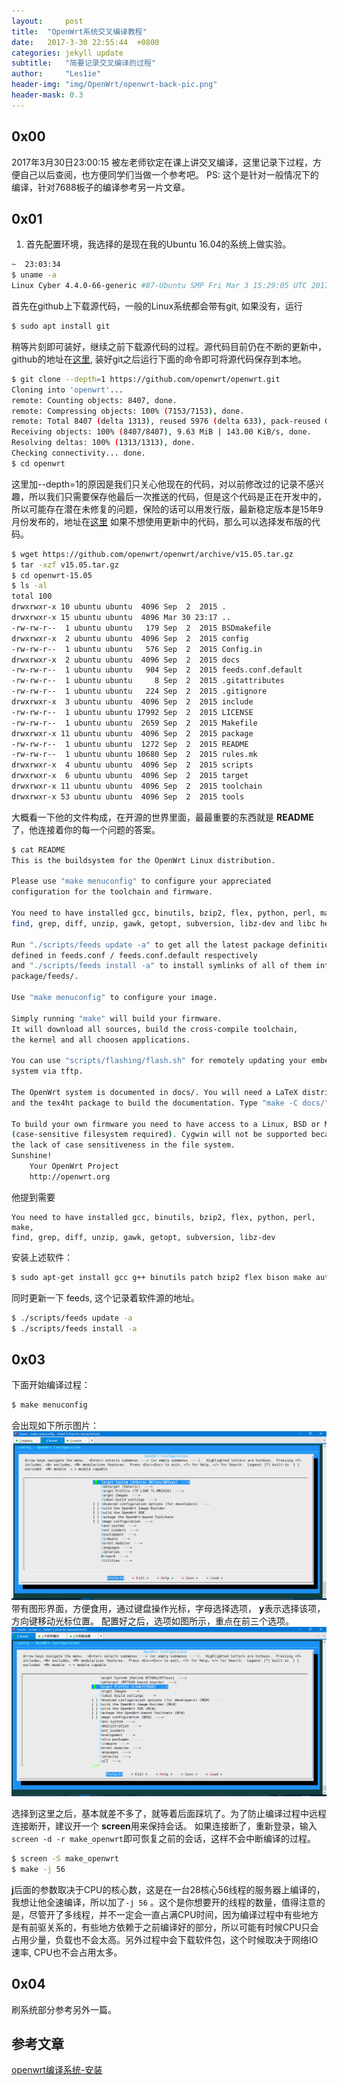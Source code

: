 ```yaml
---
layout:		post
title:	"OpenWrt系统交叉编译教程"
date:	2017-3-30 22:55:44  +0800
categories: jekyll update
subtitle:	"简要记录交叉编译的过程"
author:		"Les1ie"
header-img: "img/OpenWrt/openwrt-back-pic.png"
header-mask: 0.3
---
```

## 0x00 
2017年3月30日23:00:15
被左老师钦定在课上讲交叉编译，这里记录下过程，方便自己以后查阅，也方便同学们当做一个参考吧。
PS: 这个是针对一般情况下的编译，针对7688板子的编译参考另一片文章。


## 0x01
1. 首先配置环境，我选择的是现在我的Ubuntu 16.04的系统上做实验。
```bash
~  23:03:34
$ uname -a
Linux Cyber 4.4.0-66-generic #87-Ubuntu SMP Fri Mar 3 15:29:05 UTC 2017 x86_64 x86_64 x86_64 GNU/Linux
```
首先在github上下载源代码，一般的Linux系统都会带有git, 如果没有，运行
```bash
$ sudo apt install git
```
稍等片刻即可装好，继续之前下载源代码的过程。源代码目前仍在不断的更新中，github的地址在[这里](https://github.com/openwrt/openwrt), 装好git之后运行下面的命令即可将源代码保存到本地。
```bash
$ git clone --depth=1 https://github.com/openwrt/openwrt.git
Cloning into 'openwrt'...
remote: Counting objects: 8407, done.
remote: Compressing objects: 100% (7153/7153), done.
remote: Total 8407 (delta 1313), reused 5976 (delta 633), pack-reused 0
Receiving objects: 100% (8407/8407), 9.63 MiB | 143.00 KiB/s, done.
Resolving deltas: 100% (1313/1313), done.
Checking connectivity... done.
$ cd openwrt
```
这里加--depth=1的原因是我们只关心他现在的代码，对以前修改过的记录不感兴趣，所以我们只需要保存他最后一次推送的代码，但是这个代码是正在开发中的，所以可能存在潜在未修复的问题，保险的话可以用发行版，最新稳定版本是15年9月份发布的，地址在[这里](https://github.com/openwrt/openwrt/archive/v15.05.zip)
如果不想使用更新中的代码，那么可以选择发布版的代码。
```bash
$ wget https://github.com/openwrt/openwrt/archive/v15.05.tar.gz
$ tar -xzf v15.05.tar.gz
$ cd openwrt-15.05
$ ls -al
total 100
drwxrwxr-x 10 ubuntu ubuntu  4096 Sep  2  2015 .
drwxrwxr-x 15 ubuntu ubuntu  4096 Mar 30 23:17 ..
-rw-rw-r--  1 ubuntu ubuntu   179 Sep  2  2015 BSDmakefile
drwxrwxr-x  2 ubuntu ubuntu  4096 Sep  2  2015 config
-rw-rw-r--  1 ubuntu ubuntu   576 Sep  2  2015 Config.in
drwxrwxr-x  2 ubuntu ubuntu  4096 Sep  2  2015 docs
-rw-rw-r--  1 ubuntu ubuntu   904 Sep  2  2015 feeds.conf.default
-rw-rw-r--  1 ubuntu ubuntu     8 Sep  2  2015 .gitattributes
-rw-rw-r--  1 ubuntu ubuntu   224 Sep  2  2015 .gitignore
drwxrwxr-x  3 ubuntu ubuntu  4096 Sep  2  2015 include
-rw-rw-r--  1 ubuntu ubuntu 17992 Sep  2  2015 LICENSE
-rw-rw-r--  1 ubuntu ubuntu  2659 Sep  2  2015 Makefile
drwxrwxr-x 11 ubuntu ubuntu  4096 Sep  2  2015 package
-rw-rw-r--  1 ubuntu ubuntu  1272 Sep  2  2015 README
-rw-rw-r--  1 ubuntu ubuntu 10680 Sep  2  2015 rules.mk
drwxrwxr-x  4 ubuntu ubuntu  4096 Sep  2  2015 scripts
drwxrwxr-x  6 ubuntu ubuntu  4096 Sep  2  2015 target
drwxrwxr-x 11 ubuntu ubuntu  4096 Sep  2  2015 toolchain
drwxrwxr-x 53 ubuntu ubuntu  4096 Sep  2  2015 tools
```
大概看一下他的文件构成，在开源的世界里面，最最重要的东西就是 **README**了，他连接着你的每一个问题的答案。

```bash
$ cat README 
This is the buildsystem for the OpenWrt Linux distribution.

Please use "make menuconfig" to configure your appreciated
configuration for the toolchain and firmware.

You need to have installed gcc, binutils, bzip2, flex, python, perl, make,
find, grep, diff, unzip, gawk, getopt, subversion, libz-dev and libc headers.

Run "./scripts/feeds update -a" to get all the latest package definitions
defined in feeds.conf / feeds.conf.default respectively
and "./scripts/feeds install -a" to install symlinks of all of them into
package/feeds/.

Use "make menuconfig" to configure your image.

Simply running "make" will build your firmware.
It will download all sources, build the cross-compile toolchain, 
the kernel and all choosen applications.

You can use "scripts/flashing/flash.sh" for remotely updating your embedded
system via tftp.

The OpenWrt system is documented in docs/. You will need a LaTeX distribution
and the tex4ht package to build the documentation. Type "make -C docs/" to build it.

To build your own firmware you need to have access to a Linux, BSD or MacOSX system
(case-sensitive filesystem required). Cygwin will not be supported because of
the lack of case sensitiveness in the file system.
Sunshine!
	Your OpenWrt Project
	http://openwrt.org

```

他提到需要
```
You need to have installed gcc, binutils, bzip2, flex, python, perl, make,
find, grep, diff, unzip, gawk, getopt, subversion, libz-dev
```
安装上述软件：

```bash
$ sudo apt-get install gcc g++ binutils patch bzip2 flex bison make autoconf gettext texinfo unzip sharutils subversion libncurses5-dev ncurses-term zlib1g-dev -y
```

同时更新一下 feeds, 这个记录着软件源的地址。
```bash
$ ./scripts/feeds update -a
$ ./scripts/feeds install -a
```

## 0x03
下面开始编译过程：

```bash
$ make menuconfig
```
会出现如下所示图片：
![make menuconfig](/img/Openwrt/make-menuconfig.png)
带有图形界面，方便食用，通过键盘操作光标，字母选择选项， **y**表示选择该项， 方向键移动光标位置。
配置好之后，选项如图所示，重点在前三个选项。 
![finsh menuconfig](/img/OpenWrt/menuconfig-result.png)

选择到这里之后，基本就差不多了，就等着后面踩坑了。为了防止编译过程中远程连接断开，建议开一个 **screen**用来保持会话。 如果连接断了，重新登录，输入`screen -d -r make_openwrt`即可恢复之前的会话，这样不会中断编译的过程。
```bash
$ screen -S make_openwrt
$ make -j 56
```
**j**后面的参数取决于CPU的核心数，这是在一台28核心56线程的服务器上编译的，我想让他全速编译，所以加了`-j 56` 。这个是你想要开的线程的数量，值得注意的是，尽管开了多线程，并不一定会一直占满CPU时间，因为编译过程中有些地方是有前驱关系的，有些地方依赖于之前编译好的部分，所以可能有时候CPU只会占用少量，负载也不会太高。另外过程中会下载软件包，这个时候取决于网络IO速率, CPU也不会占用太多。

##  0x04
刷系统部分参考另外一篇。












## 参考文章
[openwrt编译系统-安装](https://wiki.openwrt.org/zh-cn/doc/howto/buildroot.exigence)

